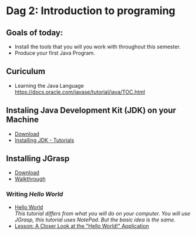 # Dag 2: Introduction to programing 

## Goals of today: 
* Install the tools that you will you work with throughout this semester.
* Produce your first Java Program.

## Curiculum
* Learning the Java Language https://docs.oracle.com/javase/tutorial/java/TOC.html 

## Instaling Java Development Kit (JDK) on your Machine
* [Download](http://www.oracle.com/technetwork/java/javase/downloads/index.html)
* [Installing JDK - Tutorials](literature/installation.md)

## Installing JGrasp
* [Download](http://www.jgrasp.org)
* [Walkthrough ](https://www.youtube.com/watch?v=DHICqIYV33k)

### Writing _Hello World_ 
* [Hello World](https://docs.oracle.com/javase/tutorial/getStarted/cupojava/win32.html)    
    _This tutorial differs from what you will do on your computer. You will use JGrasp, this tutorial uses NotePad. But the basic idea is the same._    
* [Lesson: A Closer Look at the "Hello World!" Application](https://docs.oracle.com/javase/tutorial/getStarted/application/index.html)
